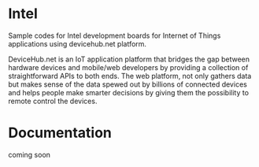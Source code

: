 # Intel
Sample codes for Intel development boards for Internet of Things applications using devicehub.net platform.

DeviceHub.net is an IoT application platform that bridges the gap between hardware devices and mobile/web developers by providing a collection of straightforward APIs to both ends. The web platform, not only gathers data but makes sense of the data spewed out by billions of connected devices and helps people make smarter decisions by giving them the possibility to remote control the devices.

# Documentation
coming soon 
